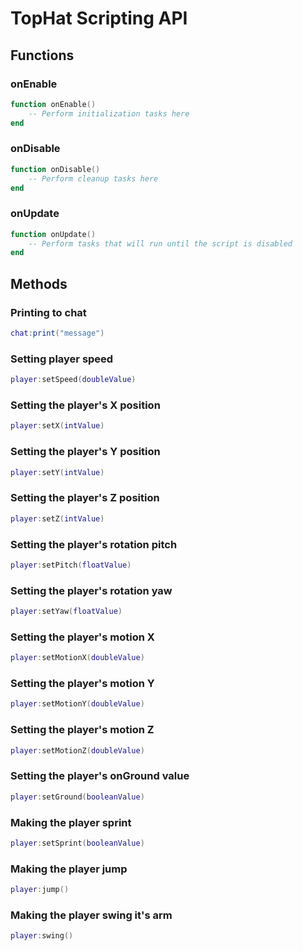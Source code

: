 # TopHat Scripting API
## Functions
### onEnable
```lua
function onEnable()
    -- Perform initialization tasks here
end
```
### onDisable
```lua
function onDisable()
    -- Perform cleanup tasks here
end
```
### onUpdate
```lua
function onUpdate()
    -- Perform tasks that will run until the script is disabled
end
```
## Methods
### Printing to chat
```lua
chat:print("message")
```
### Setting player speed
```lua
player:setSpeed(doubleValue)
```
### Setting the player's X position
```lua
player:setX(intValue)
```
### Setting the player's Y position
```lua
player:setY(intValue)
```
### Setting the player's Z position
```lua
player:setZ(intValue)
```
### Setting the player's rotation pitch
```lua
player:setPitch(floatValue)
```
### Setting the player's rotation yaw
```lua
player:setYaw(floatValue)
```
### Setting the player's motion X
```lua
player:setMotionX(doubleValue)
```
### Setting the player's motion Y
```lua
player:setMotionY(doubleValue)
```
### Setting the player's motion Z
```lua
player:setMotionZ(doubleValue)
```
### Setting the player's onGround value
```lua
player:setGround(booleanValue)
```
### Making the player sprint
```lua
player:setSprint(booleanValue)
```
### Making the player jump
```lua
player:jump()
```
### Making the player swing it's arm
```lua
player:swing()
```
